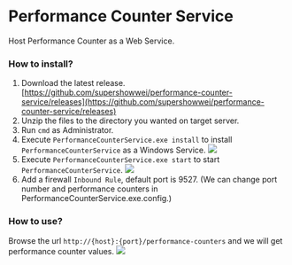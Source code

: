 # Performance Counter Service

Host Performance Counter as a Web Service.

### How to install?

1. Download the latest release. [https://github.com/supershowwei/performance-counter-service/releases](https://github.com/supershowwei/performance-counter-service/releases)
2. Unzip the files to the directory you wanted on target server.
3. Run `cmd` as Administrator.
4. Execute `PerformanceCounterService.exe install` to install `PerformanceCounterService` as a Windows Service.
![](https://i.imgur.com/9Xq9A5I.png)
5. Execute `PerformanceCounterService.exe start` to start `PerformanceCounterService`.
![](https://i.imgur.com/NE4Vrr1.png)
6. Add a firewall `Inbound Rule`, default port is 9527. (We can change port number and performance counters in PerformanceCounterService.exe.config.)

### How to use?

Browse the url `http://{host}:{port}/performance-counters` and we will get performance counter values.
![](https://i.imgur.com/67cMTAH.png)
